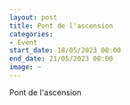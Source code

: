```yaml
---
layout: post
title: Pont de l'ascension
categories:
- Event
start_date: 18/05/2023 00:00
end_date: 21/05/2023 00:00
image: ~
---
```


Pont de l'ascension

